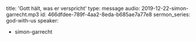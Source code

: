 title: 'Gott hält, was er verspricht'
type: message
audio: 2019-12-22-simon-garrecht.mp3
id: 466dfdee-789f-4aa2-8eda-b685ae7a77e8
sermon_series: god-with-us
speaker:
  - simon-garrecht
